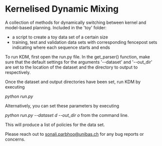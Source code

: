 Kernelised Dynamic Mixing
=========================

A collection of methods for dynamically switching between kernel and model-based planning. Included in the 'toy' folder:
  - a script to create a toy data set of a certain size
  - training, test and validation data sets with corresponding fencepost sets indicating where each sequence starts and ends
  
To run KDM, first open the run.py file. In the get_parser() function, make sure that the default settings for the arguments '--dataset' and '--out_dir' are set to the location of the dataset and the directory to output to respectively.

Once the dataset and output directories have been set, run KDM by executing

*python run.py*

Alternatively, you can set these parameters by executing

*python run.py --dataset d --out_dir o* from the command line.

This will produce a list of policies for the data set.

Please reach out to sonali.parbhoo@unibas.ch for any bug reports or concerns.






